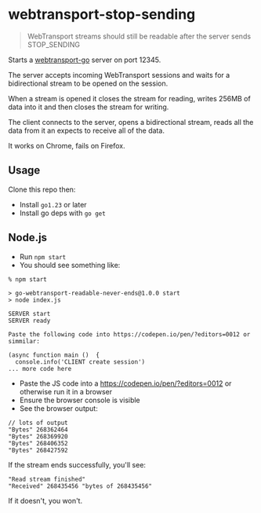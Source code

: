 # webtransport-stop-sending

> WebTransport streams should still be readable after the server sends STOP_SENDING

Starts a [webtransport-go](https://github.com/quic-go/webtransport-go) server on
port 12345.

The server accepts incoming WebTransport sessions and waits for a bidirectional
stream to be opened on the session.

When a stream is opened it closes the stream for reading, writes 256MB of data into it and then closes the stream for writing.

The client connects to the server, opens a bidirectional stream, reads all the
data from it an expects to receive all of the data.

It works on Chrome, fails on Firefox.

## Usage

Clone this repo then:

* Install `go1.23` or later
* Install go deps with `go get`

## Node.js

* Run `npm start`
* You should see something like:

```console
% npm start

> go-webtransport-readable-never-ends@1.0.0 start
> node index.js

SERVER start
SERVER ready

Paste the following code into https://codepen.io/pen/?editors=0012 or simmilar:

(async function main ()  {
  console.info('CLIENT create session')
... more code here
```

* Paste the JS code into a https://codepen.io/pen/?editors=0012 or otherwise run it in a browser
* Ensure the browser console is visible
* See the browser output:

```
// lots of output
"Bytes" 268362464
"Bytes" 268369920
"Bytes" 268406352
"Bytes" 268427592
```

If the stream ends successfully, you'll see:

```
"Read stream finished"
"Received" 268435456 "bytes of 268435456"
```

If it doesn't, you won't.
